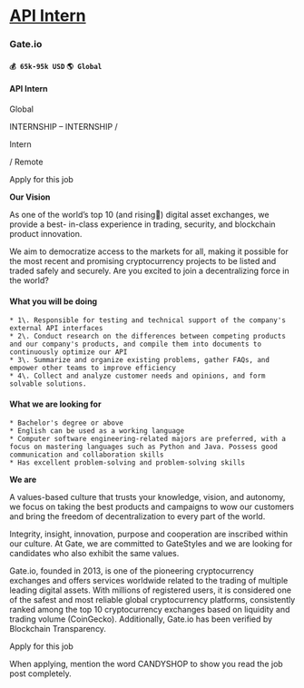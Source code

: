 # [API Intern](https://www.remotewlb.com/apply/api-intern)  
### Gate.io  
#### `💰 65k-95k USD` `🌎 Global`  

#### API Intern

Global

INTERNSHIP – INTERNSHIP /

Intern

/ Remote

Apply for this job

**Our Vision**

As one of the world’s top 10 (and rising🚀) digital asset exchanges, we provide a best- in-class experience in trading, security, and blockchain product innovation.

We aim to democratize access to the markets for all, making it possible for the most recent and promising cryptocurrency projects to be listed and traded safely and securely. Are you excited to join a decentralizing force in the world?

#### What you will be doing

    * 1\. Responsible for testing and technical support of the company's external API interfaces
    * 2\. Conduct research on the differences between competing products and our company's products, and compile them into documents to continuously optimize our API
    * 3\. Summarize and organize existing problems, gather FAQs, and empower other teams to improve efficiency
    * 4\. Collect and analyze customer needs and opinions, and form solvable solutions.

#### What we are looking for

    * Bachelor's degree or above
    * English can be used as a working language
    * Computer software engineering-related majors are preferred, with a focus on mastering languages such as Python and Java. Possess good communication and collaboration skills
    * Has excellent problem-solving and problem-solving skills

**We are**

A values-based culture that trusts your knowledge, vision, and autonomy, we focus on taking the best products and campaigns to wow our customers and bring the freedom of decentralization to every part of the world.

Integrity, insight, innovation, purpose and cooperation are inscribed within our culture. At Gate, we are committed to GateStyles and we are looking for candidates who also exhibit the same values.

  

Gate.io, founded in 2013, is one of the pioneering cryptocurrency exchanges and offers services worldwide related to the trading of multiple leading digital assets. With millions of registered users, it is considered one of the safest and most reliable global cryptocurrency platforms, consistently ranked among the top 10 cryptocurrency exchanges based on liquidity and trading volume (CoinGecko). Additionally, Gate.io has been verified by Blockchain Transparency.

Apply for this job

When applying, mention the word CANDYSHOP to show you read the job post completely.

